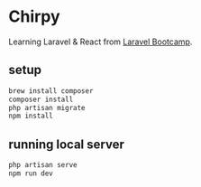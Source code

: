 # Chirpy

Learning Laravel & React from [Laravel Bootcamp](https://bootcamp.laravel.com).

## setup

```sh
brew install composer
composer install
php artisan migrate
npm install
```

## running local server

```sh
php artisan serve
npm run dev
```
